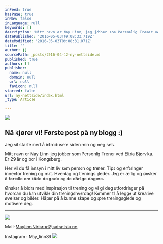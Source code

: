 ```yaml
---
inFeed: true
hasPage: true
inNav: false
inLanguage: null
keywords: []
description: 'Mitt navn er May Linn, jeg jobber som Personlig Trener ved Elixia Bjørvika. Er 29 år og bor i Kongsberg. '
datePublished: '2016-05-03T09:08:33.719Z'
dateModified: '2016-05-03T09:08:31.071Z'
title: ''
author: []
sourcePath: _posts/2016-04-12-ny-nettside.md
published: true
authors: []
publisher:
  name: null
  domain: null
  url: null
  favicon: null
starred: false
url: ny-nettside/index.html
_type: Article

---
```

![](https://the-grid-user-content.s3-us-west-2.amazonaws.com/a1f4b9ef-69a0-4617-8584-bdef3b20e9e2.jpg)

## Nå kjører vi! Første post på ny blogg :) 

Jeg vil starte med å introdusere siden min og meg selv. 

Mitt navn er May Linn, jeg jobber som Personlig Trener ved Elixia Bjørvika. Er 29 år og bor i Kongsberg. 

Her vil du få innsyn i mitt liv som person og trener. Tips og erfaringer innenfor trening og mat. Hverdag og trenings gleder. Jeg er ærlig og ønsker å fortelle om både de gode og de dårlige dagene. 

Ønsker å bidra med inspirasjon til trening og vil gi deg utfordringer på hvordan du kan utvikle din treningshverdag! Kommer til å legge ut kreative øvelser og bilder. Håper på å kunne skape og spre treningsglede og motivere deg.

****
![](https://the-grid-user-content.s3-us-west-2.amazonaws.com/68957967-2f2f-4ec8-b252-34db5c427679.jpg)

Mail: Maylinn.Nirisrud@satselixia.no

Instagram : May\_linn86
![](https://the-grid-user-content.s3-us-west-2.amazonaws.com/043835d0-81c2-4065-a3e5-37a0a60fce09.jpg)